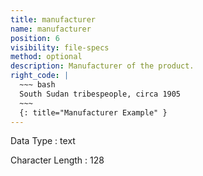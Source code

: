 ```yaml
---
title: manufacturer
name: manufacturer
position: 6
visibility: file-specs
method: optional
description: Manufacturer of the product.
right_code: |
  ~~~ bash
  South Sudan tribespeople, circa 1905
  ~~~
  {: title="Manufacturer Example" }
---
```


Data Type
: text

Character Length
: 128

